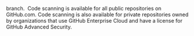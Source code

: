 branch.  Code scanning is available for all public repositories on GitHub.com. Code scanning is also available for private repositories owned by organizations that use GitHub Enterprise Cloud and have a license for GitHub Advanced Security.